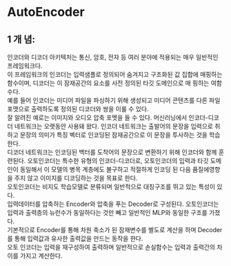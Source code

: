 # AutoEncoder

## 1 개 념:
인코더와 디코더 아키텍처는 통신, 암호, 전자 등 여러 분야에 적용되는 매우 일반적인 프레임워크다.<br>
이 프레임워크의 인코더는 입력샘플로 정의되어 숨겨지고 구조화된 값 집합에 매핑하는 함수이며, 디코더는 이 잠재공간의 요소를 사전 정의된 타깃 도메인으로 매
핑하는 여함수다.<br>
예를 들어 인코더는 미디어 파일을 파싱하기 위해 생성되고 미디어 콘텐츠를 다른 파일 포맷으로 출력하도록 정의된 디코더와 쌍을 이룰 수 있다.<br>
잘 알려진 예로는 이미지와 오디오 압축 포멧을 들 수 있다.
머신러닝에서 인코더-디코더 네트워크는 오랫동안 사용돼 왔다. 
인코더 네트워크는 출발어의 문장을 입력으로 취하고 문장의 의미가 특징 벡터로 인코딩된 잠재공간으로 이 문장을 투사하는 것을 학습한다.<br>
디코더 네트워크는 인코딩된 백터를 도착어의 문장으로 변환하기 위해 인코더와 함께 훈련된다.
오토인코더는 특수한 유형의 인코더-디코더로, 오토인코더의 입력과 타깃 도메인이 동일해서 이 모델의 병목 계층에도 불구하고 적절하게 인코딩 된
다음 품질에영향을 주지 않고 이미지를 디코딩하는 것을 목표로 한다.<br>
오토인코더는 비지도 학습모델로 분류되며 일반적으로 대칭구조를 뛰고 있는 특성이 있다.<br>
입력데이터를 압축하는 Encoder와 압축을 푸는 Decoder로 구성된다.
오토인코더는 입력과 출력층의 뉴런수가 동일하다는 것만 빼고 일반적인 MLP와 동일한 구조를 가졌다.<br>
기본적으로 Encoder를 통해 차원 축소가 된 잠재변수를 별도로 계산을 하며 Decoder를 통해 입력값과 유사한 출력값을 만드는 동작을 한다.<br>
오토 인코더는 입력을 재구성하여 출력하며 일반적으로 손실함수는 입력과 출력간의 차이를 가지고 계산한다. 
